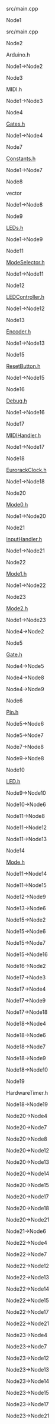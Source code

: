 src/main.cpp

Node1

src/main.cpp

Node2

Arduino.h

Node1-\>Node2

Node3

MIDI.h

Node1-\>Node3

Node4

[Gates.h](Gates_8h.html " ")

Node1-\>Node4

Node7

[Constants.h](Constants_8h.html " ")

Node1-\>Node7

Node8

vector

Node1-\>Node8

Node9

[LEDs.h](LEDs_8h.html " ")

Node1-\>Node9

Node11

[ModeSelector.h](ModeSelector_8h.html " ")

Node1-\>Node11

Node12

[LEDController.h](LEDController_8h.html " ")

Node1-\>Node12

Node13

[Encoder.h](Encoder_8h.html " ")

Node1-\>Node13

Node15

[ResetButton.h](ResetButton_8h.html " ")

Node1-\>Node15

Node16

[Debug.h](Debug_8h.html " ")

Node1-\>Node16

Node17

[MIDIHandler.h](MIDIHandler_8h.html " ")

Node1-\>Node17

Node18

[EurorackClock.h](EurorackClock_8h.html " ")

Node1-\>Node18

Node20

[Mode0.h](Mode0_8h.html " ")

Node1-\>Node20

Node21

[InputHandler.h](InputHandler_8h.html " ")

Node1-\>Node21

Node22

[Mode1.h](Mode1_8h.html " ")

Node1-\>Node22

Node23

[Mode2.h](Mode2_8h.html " ")

Node1-\>Node23

Node4-\>Node2

Node5

[Gate.h](Gate_8h.html " ")

Node4-\>Node5

Node4-\>Node8

Node4-\>Node9

Node6

[Pin.h](Pin_8h.html " ")

Node5-\>Node6

Node5-\>Node7

Node7-\>Node8

Node9-\>Node8

Node10

[LED.h](LED_8h.html " ")

Node9-\>Node10

Node10-\>Node6

Node11-\>Node8

Node11-\>Node12

Node11-\>Node13

Node14

[Mode.h](Mode_8h.html " ")

Node11-\>Node14

Node11-\>Node15

Node12-\>Node9

Node13-\>Node6

Node15-\>Node2

Node15-\>Node6

Node15-\>Node7

Node15-\>Node16

Node16-\>Node2

Node17-\>Node3

Node17-\>Node4

Node17-\>Node9

Node17-\>Node18

Node18-\>Node4

Node18-\>Node6

Node18-\>Node7

Node18-\>Node9

Node18-\>Node10

Node19

HardwareTimer.h

Node18-\>Node19

Node20-\>Node4

Node20-\>Node7

Node20-\>Node8

Node20-\>Node12

Node20-\>Node13

Node20-\>Node14

Node20-\>Node15

Node20-\>Node17

Node20-\>Node18

Node20-\>Node21

Node21-\>Node6

Node22-\>Node4

Node22-\>Node7

Node22-\>Node12

Node22-\>Node13

Node22-\>Node14

Node22-\>Node15

Node22-\>Node17

Node22-\>Node21

Node23-\>Node4

Node23-\>Node7

Node23-\>Node12

Node23-\>Node13

Node23-\>Node14

Node23-\>Node15

Node23-\>Node17

Node23-\>Node21
